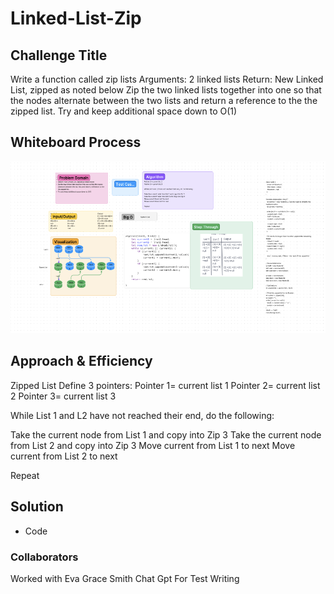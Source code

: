 # Linked-List-Zip

## Challenge Title

Write a function called zip lists
Arguments: 2 linked lists
Return: New Linked List, zipped as noted below
Zip the two linked lists together into one so that the nodes alternate between the two lists and return a reference to the the zipped list.
Try and keep additional space down to O(1)

## Whiteboard Process

![Whiteboard Process](/javascript/llinked-list-zip/linked-list-zip.png)

## Approach & Efficiency

Zipped List
Define 3 pointers:
Pointer 1=  current list 1
Pointer 2= current list 2
Pointer 3= current list 3

While List 1 and L2 have not reached their end, do the following:

Take the current node from List 1 and copy into Zip 3
Take the current node from List 2 and copy into Zip 3
Move current from List 1 to next
Move current from List 2 to next

Repeat

## Solution

- Code
<!-- ziplist(list1, list2){
  let current1 = list1.head;
  let current2 = list2.head;
  let newList = new LinkedList();
  while (current1 || current2) {
      if (current1) {
          newList.append(current1.value);
          current1 = current1.next;
      }
      if (current2) {
          newList.append(current2.value);
          current2 = current2.next;
      }
  }
  return newList; -->

### Collaborators

Worked with Eva Grace Smith
Chat Gpt For Test Writing
